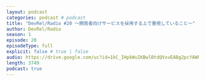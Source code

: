 ```yaml
---
layout: podcast
categories: podcast # podcast
title: "DevRel/Radio #20 〜開発者向けサービスを採用する上で重視していること〜"
author: DevRel/Radio
season: 1
episode: 20
episodeType: full
explicit: false # true | false
audio: https://drive.google.com/uc?id=1kC_IHpkWuIKBwlBtdQVxvEABg2pcYAWP
length: 3749
podcast: true
---
```

